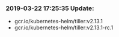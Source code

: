 ### 2019-03-22 17:25:35 Update:

- gcr.io/kubernetes-helm/tiller:v2.13.1
- gcr.io/kubernetes-helm/tiller:v2.13.1-rc.1
